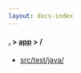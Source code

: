 ```yaml
---
layout: docs-index
---
```

#### [.](./../index) > [app](./index) > **/**

- [src/test/java/](src/test/java/)

